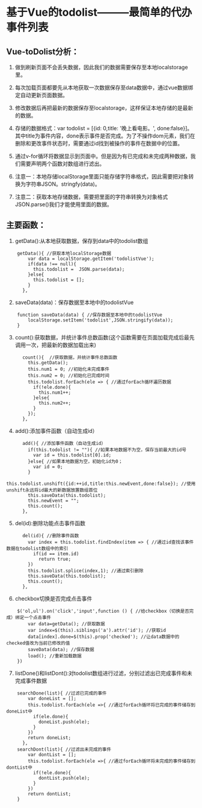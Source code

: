# 基于Vue的todolist———最简单的代办事件列表

## Vue-toDolist分析：
1. 做到刷新页面不会丢失数据，因此我们的数据需要保存至本地localstorage里。

2. 每次加载页面都要先从本地获取一次数据保存至data数据中，通过vue数据绑定自动更新页面数据。

3. 修改数据后再把最新的数据保存至localstorage，这样保证本地存储的是最新的数据。

4. 存储的数据格式：var todolist = [{id: 0,title: '晚上看电影。', done:false}]。 其中title为事件内容，done表示事件是否完成。为了不操作dom元素，我们在删除和更改事件状态时，需要通过id找到被操作的事件在数据中的位置。

5. 通过v-for循环将数据显示到页面中。但是因为有已完成和未完成两种数据，我们需要声明两个函数对数组进行滤出。

6. 注意一：本地存储localStorage里面只能存储字符串格式，因此需要把对象转换为字符串JSON。stringfy(data)。

7. 注意二：获取本地存储数据，需要把里面的字符串转换为对象格式JSON.parse()我们才能使用里面的数据。

## 主要函数：
1. getData():从本地获取数据，保存到data中的todolist数组
```
    getData(){ //获取本地localStorage数据
        var data = localStorage.getItem('todolistVue');
        if(data !== null){
          this.todolist =  JSON.parse(data);
        }else{
          this.todolist = [];
        }
      },
```
2. saveData(data)：保存数据至本地中的todolistVue
```
    function saveData(data) { //保存数据至本地中的todolistVue
        localStorage.setItem('todolist',JSON.stringify(data));
    }
```
3. count():获取数据，并统计事件总数函数(这个函数需要在页面加载完成后最先调用一次，把最新的数据加载出来)
```
      count(){  //获取数据，并统计事件总数函数
        this.getData();
        this.num1 = 0; //初始化未完成事件
        this.num2 = 0; //初始化已完成时间
        this.todolist.forEach(ele => { //通过forEach循环遍历数据
          if(!ele.done){
            this.num1++;
          }else{
            this.num2++;
          }
        });
      },
```
4. add():添加事件函数（自动生成id）
```
      add(){ //添加事件函数（自动生成id）
        if(this.todolist != ""){ //如果本地数据不为空，保存当前最大的id号
          var id = this.todolist[0].id;
        }else{ //如果本地数据为空，初始化id为0；
          var id = 0; 
        }
        this.todolist.unshift({id:++id,title:this.newEvent,done:false}); //使用unshift永远将id最大的新数据放置数组首位
        this.saveData(this.todolist);
        this.newEvent = "";
        this.count();
      },
```
5. del(id):删除功能点击事件函数
```
      del(id){ //删除事件函数
        var index = this.todolist.findIndex(item => { //通过id查找该事件数据在todolist数组中的索引
          if(id == item.id)
            return true;
        })
        this.todolist.splice(index,1); //通过索引删除
        this.saveData(this.todolist);
        this.count();
      },
```
6. checkbox切换是否完成点击事件
```
    $('ol,ul').on('click','input',function () { //给checkbox（切换是否完成）绑定一个点击事件
        var data=getData(); //获取数据
        var index=$(this).siblings('a').attr('id'); //获取id
        data[index].done=$(this).prop('checked'); //让data数据中的checked值改为当前已修改的值
        saveData(data); //保存数据
        load(); //重新加载数据
    })
```
7. listDone()和listDont():对todolist数组进行过滤，分别过滤出已完成事件和未完成事件数据
```
    searchDone(list){ //过滤已完成的事件
        var doneList = [];
        this.todolist.forEach(ele =>{ //通过forEach循环将已完成的事件储存到doneList中
          if(ele.done){
            doneList.push(ele);
          }
        })
        return doneList;
      },
    searchDont(list){ //过滤出未完成的事件
        var dontList = [];
        this.todolist.forEach(ele =>{ //通过forEach循环将未完成的事件储存到dontList中
          if(!ele.done){
            dontList.push(ele);
          }
        })
        return dontList;
    }
```
